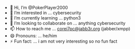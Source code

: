 - 👋 Hi, I’m @PokerPlayer2000
- 👀 I’m interested in ... cybersecurity
- 🌱 I’m currently learning ... python3
- 💞️ I’m looking to collaborate on ... anything cybersecurity
- 📫 How to reach me ... corei7pc@jabb3r.org (jabber/xmpp)
- 😄 Pronouns: ... he/him
- ⚡ Fun fact: ... i am not very interesting so no fun fact

<!---
PokerPlayer2000/PokerPlayer2000 is a ✨ special ✨ repository because its `README.md` (this file) appears on your GitHub profile.
You can click the Preview link to take a look at your changes.
--->
